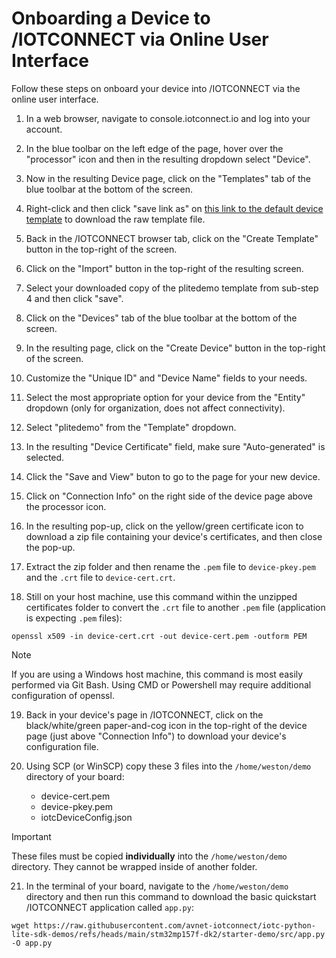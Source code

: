# Onboarding a Device to /IOTCONNECT via Online User Interface

Follow these steps on onboard your device into /IOTCONNECT via the online user interface.

1. In a web browser, navigate to console.iotconnect.io and log into your account.

2. In the blue toolbar on the left edge of the page, hover over the "processor" icon and then in the resulting dropdown
   select "Device".

3. Now in the resulting Device page, click on the "Templates" tab of the blue toolbar at the bottom of the screen.

4. Right-click and then click "save link as" on [this link to the default device template](https://raw.githubusercontent.com/avnet-iotconnect/iotc-python-lite-sdk-demos/refs/heads/main/common/templates/plitedemo-template.json)
   to download the raw template file.

5. Back in the /IOTCONNECT browser tab, click on the "Create Template" button in the top-right of the screen.

6. Click on the "Import" button in the top-right of the resulting screen.

7. Select your downloaded copy of the plitedemo template from sub-step 4 and then click "save".

8. Click on the "Devices" tab of the blue toolbar at the bottom of the screen.

9. In the resulting page, click on the "Create Device" button in the top-right of the screen.

10. Customize the "Unique ID" and "Device Name" fields to your needs.

11. Select the most appropriate option for your device from the "Entity" dropdown (only for organization, does not
    affect connectivity).

12. Select "plitedemo" from the "Template" dropdown.

13. In the resulting "Device Certificate" field, make sure "Auto-generated" is selected.

14. Click the "Save and View" buton to go to the page for your new device.

15. Click on "Connection Info" on the right side of the device page above the processor icon.

16. In the resulting pop-up, click on the yellow/green certificate icon to download a zip file containing your device's
    certificates, and then close the pop-up.

17. Extract the zip folder and then rename the ```.pem``` file to ```device-pkey.pem``` and the ```.crt``` file to
    ```device-cert.crt```.

18. Still on your host machine, use this command within the unzipped certificates folder to convert the ```.crt``` file
    to another ```.pem``` file (application is expecting ```.pem``` files):

```
openssl x509 -in device-cert.crt -out device-cert.pem -outform PEM
```

> [!NOTE]
> If you are using a Windows host machine, this command is most easily performed via Git Bash. Using CMD or Powershell
> may require additional configuration of openssl.

19. Back in your device's page in /IOTCONNECT, click on the black/white/green paper-and-cog icon in the top-right of the
    device page (just above "Connection Info") to download your device's configuration file.

20. Using SCP (or WinSCP) copy these 3 files into the ```/home/weston/demo``` directory of your board:
    * device-cert.pem
    * device-pkey.pem
    * iotcDeviceConfig.json

> [!IMPORTANT]
> These files must be copied **individually** into the ```/home/weston/demo``` directory. They cannot be wrapped inside
> of another folder.

21. In the terminal of your board, navigate to the ```/home/weston/demo``` directory and then run this command to
    download the basic quickstart /IOTCONNECT application called ```app.py```:

```
wget https://raw.githubusercontent.com/avnet-iotconnect/iotc-python-lite-sdk-demos/refs/heads/main/stm32mp157f-dk2/starter-demo/src/app.py -O app.py
```